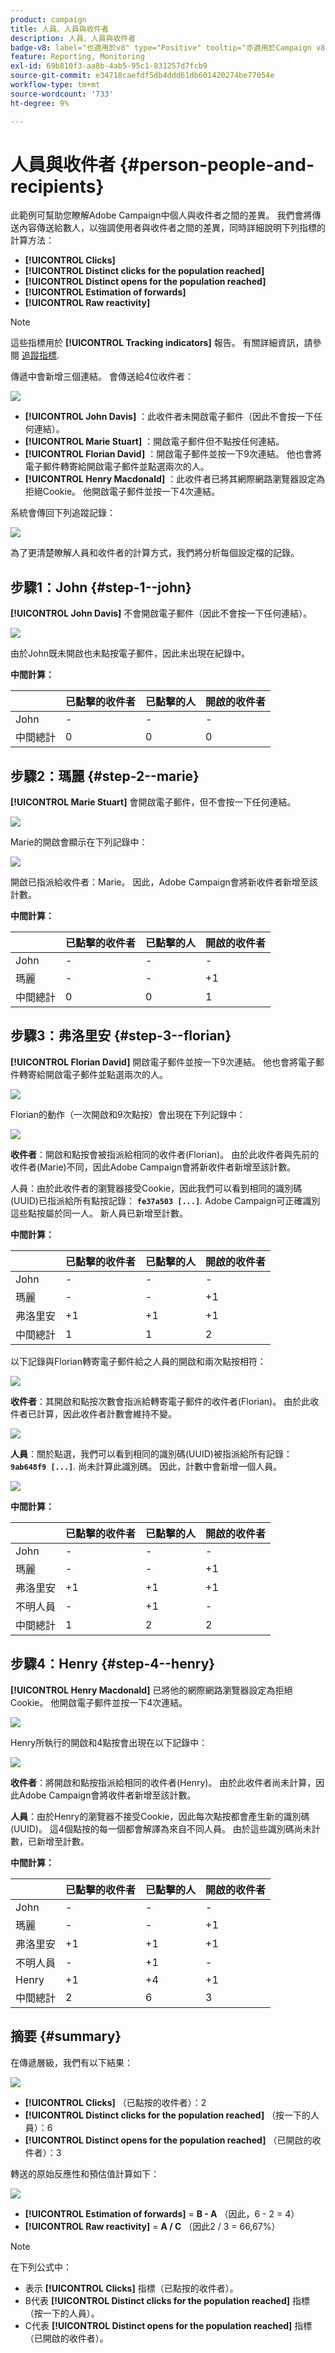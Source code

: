 ```yaml
---
product: campaign
title: 人員、人員與收件者
description: 人員、人員與收件者
badge-v8: label="也適用於v8" type="Positive" tooltip="亦適用於Campaign v8"
feature: Reporting, Monitoring
exl-id: 69b810f3-aa8b-4ab5-95c1-831257d7fcb9
source-git-commit: e34718caefdf5db4ddd61db601420274be77054e
workflow-type: tm+mt
source-wordcount: '733'
ht-degree: 9%

---
```


# 人員與收件者 {#person-people-and-recipients}



此範例可幫助您瞭解Adobe Campaign中個人與收件者之間的差異。 我們會將傳送內容傳送給數人，以強調使用者與收件者之間的差異，同時詳細說明下列指標的計算方法：

* **[!UICONTROL Clicks]**
* **[!UICONTROL Distinct clicks for the population reached]**
* **[!UICONTROL Distinct opens for the population reached]**
* **[!UICONTROL Estimation of forwards]**
* **[!UICONTROL Raw reactivity]**

>[!NOTE]
>
>這些指標用於 **[!UICONTROL Tracking indicators]** 報告。 有關詳細資訊，請參閱 [追蹤指標](../../reporting/using/delivery-reports.md#tracking-indicators).

傳遞中會新增三個連結。 會傳送給4位收件者：

![](assets/s_ncs_user_indicators_example_1.png)

* **[!UICONTROL John Davis]** ：此收件者未開啟電子郵件（因此不會按一下任何連結）。
* **[!UICONTROL Marie Stuart]** ：開啟電子郵件但不點按任何連結。
* **[!UICONTROL Florian David]** ：開啟電子郵件並按一下9次連結。 他也會將電子郵件轉寄給開啟電子郵件並點選兩次的人。
* **[!UICONTROL Henry Macdonald]** ：此收件者已將其網際網路瀏覽器設定為拒絕Cookie。 他開啟電子郵件並按一下4次連結。

系統會傳回下列追蹤記錄：

![](assets/s_ncs_user_indicators_example_2.png)

為了更清楚瞭解人員和收件者的計算方式，我們將分析每個設定檔的記錄。

## 步驟1：John {#step-1--john}

**[!UICONTROL John Davis]** 不會開啟電子郵件（因此不會按一下任何連結）。

![](assets/s_ncs_user_indicators_example_8.png)

由於John既未開啟也未點按電子郵件，因此未出現在紀錄中。

**中間計算：**

|   | 已點擊的收件者 | 已點擊的人 | 開啟的收件者 |
|---|---|---|---|
| John | - | - | - |
| 中間總計 | 0 | 0 | 0 |

## 步驟2：瑪麗 {#step-2--marie}

**[!UICONTROL Marie Stuart]** 會開啟電子郵件，但不會按一下任何連結。

![](assets/s_ncs_user_indicators_example_7.png)

Marie的開啟會顯示在下列記錄中：

![](assets/s_ncs_user_indicators_example_4bis.png)

開啟已指派給收件者：Marie。 因此，Adobe Campaign會將新收件者新增至該計數。

**中間計算：**

|   | 已點擊的收件者 | 已點擊的人 | 開啟的收件者 |
|---|---|---|---|
| John | - | - | - |
| 瑪麗 | - | - | +1 |
| 中間總計 | 0 | 0 | 1 |

## 步驟3：弗洛里安 {#step-3--florian}

**[!UICONTROL Florian David]** 開啟電子郵件並按一下9次連結。 他也會將電子郵件轉寄給開啟電子郵件並點選兩次的人。

![](assets/s_ncs_user_indicators_example_9.png)

Florian的動作（一次開啟和9次點按）會出現在下列記錄中：

![](assets/s_ncs_user_indicators_example_3bis.png)

**收件者**：開啟和點按會被指派給相同的收件者(Florian)。 由於此收件者與先前的收件者(Marie)不同，因此Adobe Campaign會將新收件者新增至該計數。

人員：由於此收件者的瀏覽器接受Cookie，因此我們可以看到相同的識別碼(UUID)已指派給所有點按記錄： **`fe37a503 [...]`**. Adobe Campaign可正確識別這些點按屬於同一人。 新人員已新增至計數。

**中間計算：**

|   | 已點擊的收件者 | 已點擊的人 | 開啟的收件者 |
|---|---|---|---|
| John | - | - | - |
| 瑪麗 | - | - | +1 |
| 弗洛里安 | +1 | +1 | +1 |
| 中間總計 | 1 | 1 | 2 |

以下記錄與Florian轉寄電子郵件給之人員的開啟和兩次點按相符：

![](assets/s_ncs_user_indicators_example_6bis.png)

**收件者**：其開啟和點按次數會指派給轉寄電子郵件的收件者(Florian)。 由於此收件者已計算，因此收件者計數會維持不變。

![](assets/s_ncs_user_indicators_example_12.png)

**人員**：關於點選，我們可以看到相同的識別碼(UUID)被指派給所有記錄： **`9ab648f9 [...]`**. 尚未計算此識別碼。 因此，計數中會新增一個人員。

![](assets/s_ncs_user_indicators_example_13.png)

**中間計算：**

|   | 已點擊的收件者 | 已點擊的人 | 開啟的收件者 |
|---|---|---|---|
| John | - | - | - |
| 瑪麗 | - | - | +1 |
| 弗洛里安 | +1 | +1 | +1 |
| 不明人員 | - | +1 | - |
| 中間總計 | 1 | 2 | 2 |

## 步驟4：Henry {#step-4--henry}

**[!UICONTROL Henry Macdonald]** 已將他的網際網路瀏覽器設定為拒絕Cookie。 他開啟電子郵件並按一下4次連結。

![](assets/s_ncs_user_indicators_example_10.png)

Henry所執行的開啟和4點按會出現在以下記錄中：

![](assets/s_ncs_user_indicators_example_5bis.png)

**收件者**：將開啟和點按指派給相同的收件者(Henry)。 由於此收件者尚未計算，因此Adobe Campaign會將收件者新增至該計數。

**人員**：由於Henry的瀏覽器不接受Cookie，因此每次點按都會產生新的識別碼(UUID)。 這4個點按的每一個都會解譯為來自不同人員。 由於這些識別碼尚未計數，已新增至計數。

**中間計算：**

|   | 已點擊的收件者 | 已點擊的人 | 開啟的收件者 |
|---|---|---|---|
| John | - | - | - |
| 瑪麗 | - | - | +1 |
| 弗洛里安 | +1 | +1 | +1 |
| 不明人員 | - | +1 | - |
| Henry | +1 | +4 | +1 |
| 中間總計 | 2 | 6 | 3 |

## 摘要 {#summary}

在傳遞層級，我們有以下結果：

![](assets/s_ncs_user_indicators_example.png)

* **[!UICONTROL Clicks]** （已點按的收件者）：2
* **[!UICONTROL Distinct clicks for the population reached]** （按一下的人員）：6
* **[!UICONTROL Distinct opens for the population reached]** （已開啟的收件者）：3

轉送的原始反應性和預估值計算如下：

![](assets/s_ncs_user_indicators_example11.png)

* **[!UICONTROL Estimation of forwards]** = **B - A** （因此，6 - 2 = 4）
* **[!UICONTROL Raw reactivity]** = **A / C** （因此2 / 3 = 66,67%）

>[!NOTE]
>
>在下列公式中：
>
>* 表示 **[!UICONTROL Clicks]** 指標（已點按的收件者）。
>* B代表 **[!UICONTROL Distinct clicks for the population reached]** 指標（按一下的人員）。
>* C代表 **[!UICONTROL Distinct opens for the population reached]** 指標（已開啟的收件者）。
